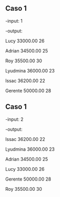 Caso 1
-------
-input: 1

-output:

Lucy 33000.00 26

Adrian 34500.00 25

Roy 35500.00 30

Lyudmina 36000.00 23

Issac 36200.00 22

Gerente 50000.00 28

Caso 1
-------
-input: 2

-output:

Issac 36200.00 22

Lyudmina 36000.00 23

Adrian 34500.00 25

Lucy 33000.00 26

Gerente 50000.00 28

Roy 35500.00 30

